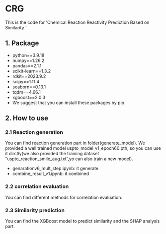 # CRG

This is the code for 'Chemical Reaction Reactivity Prediction Based on Similarity '  
## 1. Package
* python==3.9.18  
* numpy==1.26.2  
* pandas==2.1.1 
* scikit-learn==1.3.2  
* rdkit==2023.9.2
* scipy==1.11.4
* seaborn==0.13.1
* tqdm==4.66.1
* xgboost==2.0.3
* We suggest that you can install these packages by pip.

## 2. How to use
### 2.1 Reaction generation
You can find reaction generation part in folder(generate_model). We provided a well trained model uspto_model_v1_epoch60.pth, so you can use it dirctly(we also provided the training dataset “uspto_reaction_smile_aug.txt“,yo can also train a new model).
* genarationv6_mult_step.ipynb: it generate
* combine_result_v1.ipynb: it combined

### 2.2 correlation evaluation
You can find different methods for correlation evaluation.

### 2.3 Similarity prediction
You can find the XGBoost model to predict similarity and the SHAP analysis part.
